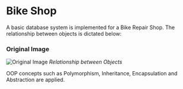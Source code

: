 # Bike Shop

A basic database system is implemented for a Bike Repair Shop. The relationship between objects is dictated below:

### Original Image
![Original Image](https://github.com/puaqieshang/bikeShop/blob/master/img.png)
*Relationship between Objects*

OOP concepts such as Polymorphism, Inheritance, Encapsulation and Abstraction are applied. 
